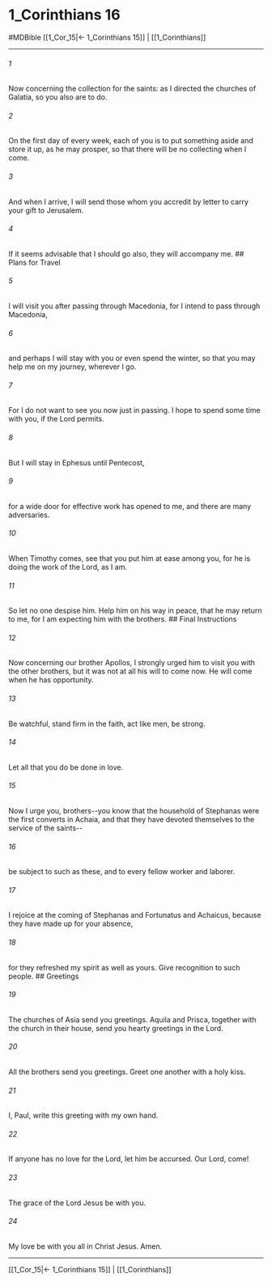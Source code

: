 # 1_Corinthians 16
#MDBible
[[1_Cor_15|← 1_Corinthians 15]] | [[1_Corinthians]]

***

###### 1 

Now concerning the collection for the saints: as I directed the churches of Galatia, so you also are to do. 

###### 2 

On the first day of every week, each of you is to put something aside and store it up, as he may prosper, so that there will be no collecting when I come. 

###### 3 

And when I arrive, I will send those whom you accredit by letter to carry your gift to Jerusalem. 

###### 4 

If it seems advisable that I should go also, they will accompany me. ## Plans for Travel 

###### 5 

I will visit you after passing through Macedonia, for I intend to pass through Macedonia, 

###### 6 

and perhaps I will stay with you or even spend the winter, so that you may help me on my journey, wherever I go. 

###### 7 

For I do not want to see you now just in passing. I hope to spend some time with you, if the Lord permits. 

###### 8 

But I will stay in Ephesus until Pentecost, 

###### 9 

for a wide door for effective work has opened to me, and there are many adversaries. 

###### 10 

When Timothy comes, see that you put him at ease among you, for he is doing the work of the Lord, as I am. 

###### 11 

So let no one despise him. Help him on his way in peace, that he may return to me, for I am expecting him with the brothers. ## Final Instructions 

###### 12 

Now concerning our brother Apollos, I strongly urged him to visit you with the other brothers, but it was not at all his will to come now. He will come when he has opportunity. 

###### 13 

Be watchful, stand firm in the faith, act like men, be strong. 

###### 14 

Let all that you do be done in love. 

###### 15 

Now I urge you, brothers--you know that the household of Stephanas were the first converts in Achaia, and that they have devoted themselves to the service of the saints-- 

###### 16 

be subject to such as these, and to every fellow worker and laborer. 

###### 17 

I rejoice at the coming of Stephanas and Fortunatus and Achaicus, because they have made up for your absence, 

###### 18 

for they refreshed my spirit as well as yours. Give recognition to such people. ## Greetings 

###### 19 

The churches of Asia send you greetings. Aquila and Prisca, together with the church in their house, send you hearty greetings in the Lord. 

###### 20 

All the brothers send you greetings. Greet one another with a holy kiss. 

###### 21 

I, Paul, write this greeting with my own hand. 

###### 22 

If anyone has no love for the Lord, let him be accursed. Our Lord, come! 

###### 23 

The grace of the Lord Jesus be with you. 

###### 24 

My love be with you all in Christ Jesus. Amen. 

***

[[1_Cor_15|← 1_Corinthians 15]] | [[1_Corinthians]]
